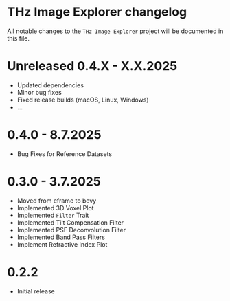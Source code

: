 # THz Image Explorer changelog

All notable changes to the `THz Image Explorer` project will be documented in this file.

# Unreleased 0.4.X - X.X.2025

* Updated dependencies
* Minor bug fixes
* Fixed release builds (macOS, Linux, Windows)
* ...

# 0.4.0 - 8.7.2025

* Bug Fixes for Reference Datasets

# 0.3.0 - 3.7.2025

* Moved from eframe to bevy
* Implemented 3D Voxel Plot
* Implemented `Filter` Trait
* Implemented Tilt Compensation Filter
* Implemented PSF Deconvolution Filter
* Implemented Band Pass Filters
* Implement Refractive Index Plot

# 0.2.2

* Initial release
